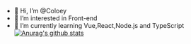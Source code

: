 - 👋 Hi, I’m @Coloey
- 👀 I’m interested in Front-end
- 🌱 I’m currently learning Vue,React,Node.js and TypeScript
[![Anurag's github stats](https://github-readme-stats.vercel.app/api?username=Coloey&show_icons=true&theme=blueberry)](https://github.com/anuraghazra/github-readme-stats)

<!---
Coloey/Coloey is a ✨ special ✨ repository because its `README.md` (this file) appears on your GitHub profile.
You can click the Preview link to take a look at your changes.
--->
